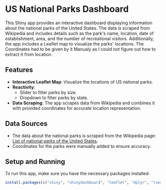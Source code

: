# US National Parks Dashboard

This Shiny app provides an interactive dashboard displaying information about the national parks of the United States. The data is scraped from Wikipedia and includes details such as the park's name, location, date of establishment, area, and the number of recreational visitors. Additionally, the app includes a Leaflet map to visualize the parks' locations. The Coordinates had to be given by it Manualy as I could not figure out how to extract it from location.

## Features

- **Interactive Leaflet Map**: Visualize the locations of US national parks.
- **Reactivity**: 
  - Slider to filter parks by size.
  - Dropdown to filter parks by state.
- **Data Scraping**: The app scrapes data from Wikipedia and combines it with provided coordinates for accurate location representation.

## Data Sources

- The data about the national parks is scraped from the Wikipedia page: [List of national parks of the United States](https://en.wikipedia.org/wiki/List_of_national_parks_of_the_United_States).
- Coordinates for the parks were manually added to ensure accuracy.

## Setup and Running

To run this app, make sure you have the necessary packages installed:

```r
install.packages(c("shiny", "shinydashboard", "leaflet", "dplyr", "rvest", "stringr"))
